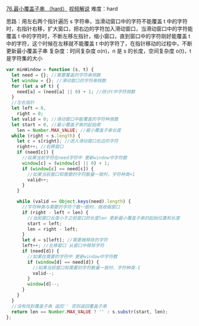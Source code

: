 [76.最小覆盖子串 （hard）](https://leetcode.cn/problems/minimum-window-substring/)
[视频解说](https://leetcode.cn/problems/minimum-window-substring/solution/76-zui-xiao-fu-gai-zi-chuan-hua-dong-chu-dvlt/)
难度：hard

思路：用左右两个指针遍历 s 字符串，当滑动窗口中的字符不能覆盖 t 中的字符时，右指针右移，扩大窗口，把右边的字符加入滑动窗口，当滑动窗口中的字符能覆盖 t 中的字符时，不断左移左指针，缩小窗口，直到窗口中的字符刚好能覆盖 t 中的字符，这个时候在左移就不能覆盖 t 中的字符了，在指针移动的过程中，不断更新最小覆盖子串
复杂度：时间复杂度 o(n)，n 是 s 的长度，空间复杂度 o(t)，t 是字符集的大小

```js
var minWindow = function (s, t) {
  let need = {}; //需要覆盖的字符串频数
  let window = {}; //滑动窗口的字符串频数
  for (let a of t) {
    need[a] = (need[a] || 0) + 1; //统计t中字符频数
  }
  //左右指针
  let left = 0,
    right = 0;
  let valid = 0; //滑动窗口中能覆盖的字符种类数
  let start = 0, //最小覆盖子串的起始索
    len = Number.MAX_VALUE; //最小覆盖子串长度
  while (right < s.length) {
    let c = s[right]; //进入滑动窗口右边的字符
    right++; //右移窗口
    if (need[c]) {
      //如果当前字符在need字符中 更新window中字符数
      window[c] = (window[c] || 0) + 1;
      if (window[c] == need[c]) {
        //如果当前窗口和需要的字符数量一致时，字符种类+1
        valid++;
      }
    }

    while (valid == Object.keys(need).length) {
      //字符种类与需要的字符个数一致时，就收缩窗口
      if (right - left < len) {
        //当前窗口长度小于之前窗口的长度len 更新最小覆盖子串的起始位置和长度
        start = left;
        len = right - left;
      }
      let d = s[left]; //需要被移除的字符
      left++; //左移窗口 从窗口中移除字符
      if (need[d]) {
        //如果在需要的字符中 更新window中字符数
        if (window[d] == need[d]) {
          //如果当前窗口和需要的字符数量一致时，字符种类-1
          valid--;
        }
        window[d]--;
      }
    }
  }
  //没有找到覆盖子串 返回'' 否则返回覆盖子串
  return len == Number.MAX_VALUE ? '' : s.substr(start, len);
};
```
